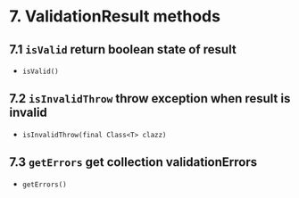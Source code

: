# 7. ValidationResult methods

## 7.1 `isValid` return boolean state of result

* `isValid()`

## 7.2 `isInvalidThrow` throw exception when result is invalid

* `isInvalidThrow(final Class<T> clazz)`

## 7.3 `getErrors` get collection validationErrors

* `getErrors()`
